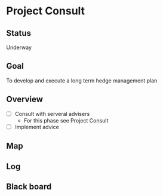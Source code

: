 # Project Consult

## Status

Underway

## Goal

To develop and execute a long term hedge management plan

## Overview

- [ ] Consult with serveral advisers
    - For this phase see Project Consult
- [ ] Implement advice

## Map

## Log

## Black board





